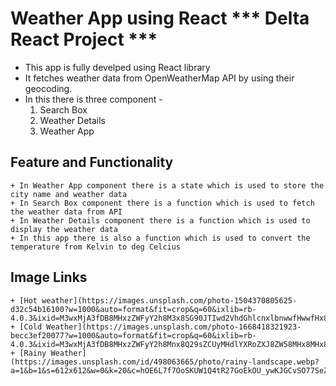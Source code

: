 # Weather App using React *** Delta React Project ***


+ This app is fully develped using React library 
+ It fetches weather data from OpenWeatherMap API by using their geocoding.
+ In this there is three component - 
    1. Search Box
    2. Weather Details
    3. Weather App 

## Feature and Functionality
    + In Weather App component there is a state which is used to store the city name and weather data
    + In Search Box component there is a function which is used to fetch the weather data from API
    + In Weather Details component there is a function which is used to display the weather data
    + In this app there is also a function which is used to convert the temperature from Kelvin to deg Celcius
## Image Links
    + [Hot weather](https://images.unsplash.com/photo-1504370805625-d32c54b16100?w=1000&auto=format&fit=crop&q=60&ixlib=rb-4.0.3&ixid=M3wxMjA3fDB8MHxzZWFyY2h8M3x8SG90JTIwd2VhdGhlcnxlbnwwfHwwfHx8MA%3D%3D) 
    + [Cold Weather](https://images.unsplash.com/photo-1668418321923-becc3ef20077?w=1000&auto=format&fit=crop&q=60&ixlib=rb-4.0.3&ixid=M3wxMjA3fDB8MHxzZWFyY2h8Mnx8Q29sZCUyMHdlYXRoZXJ8ZW58MHx8MHx8fDA%3D)
    + [Rainy Weather](https://images.unsplash.com/id/498063665/photo/rainy-landscape.webp?a=1&b=1&s=612x612&w=0&k=20&c=hOE6L7f7OoSKUW1Q4tR27GoEkOU_ywKJGCvSO77SeZg=)